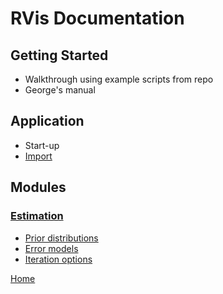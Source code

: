 # RVis Documentation

## Getting Started

- Walkthrough using example scripts from repo
- George's manual

## Application 

- Start-up
- [Import](./application/import/index.md)

## Modules

### [Estimation](./modules/estimation/index.md)

- [Prior distributions](./modules/estimation/priordistributions/index.md)
- [Error models](./modules/estimation/errormodels/index.md)
- [Iteration options](./modules/estimation/iterationoptions/index.md)


[Home](../index.md)
